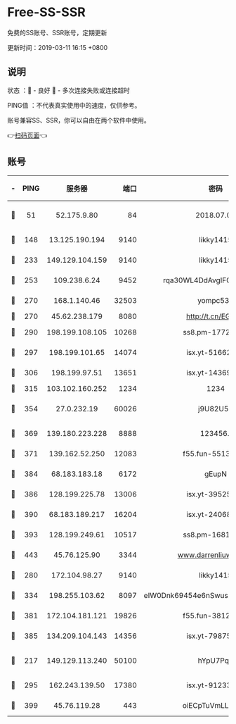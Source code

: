 # Free-SS-SSR

免费的SS账号、SSR账号，定期更新

更新时间：2019-03-11 16:15 +0800

## 说明

状态     ：🙂 - 良好 🙁 - 多次连接失败或连接超时

PING值   ：不代表真实使用中的速度，仅供参考。

账号兼容SS、SSR，你可以自由在两个软件中使用。

👉[扫码页面](https://liesauer.github.io/Free-SS-SSR/)👈

## 账号

|-|PING|服务器|端口|密码|加密方式|区域|
|:----:|:----:|:-----:|-----:|:----:|:----:|:----:|
|🙂|51|52.175.9.80|84|2018.07.07|chacha20-ietf-poly1305|HK|
|🙂|148|13.125.190.194|9140|likky1415|aes-256-cfb|KR|
|🙂|233|149.129.104.159|9140|likky1415|aes-256-cfb|HK|
|🙂|253|109.238.6.24|9452|rqa30WL4DdAvgIFG6Fs3znzTa|aes-256-cfb|FR|
|🙂|270|168.1.140.46|32503|yompc535|aes-256-cfb|AU|
|🙂|270|45.62.238.179|8080|http://t.cn/EGJIyrl|rc4-md5|CA|
|🙂|290|198.199.108.105|10268|ss8.pm-17727916|aes-256-cfb|US|
|🙂|297|198.199.101.65|14074|isx.yt-51662439|aes-256-cfb|US|
|🙂|306|198.199.97.51|13651|isx.yt-14369544|aes-256-cfb|US|
|🙂|315|103.102.160.252|1234|1234|rc4-md5|JP|
|🙂|354|27.0.232.19|60026|j9U82U53|xchacha20-ietf-poly1305|HK|
|🙂|369|139.180.223.228|8888|123456..|aes-256-cfb|JP|
|🙂|371|139.162.52.250|12083|f55.fun-55135425|aes-256-cfb|SG|
|🙂|384|68.183.183.18|6172|gEupN|aes-256-cfb|SG|
|🙂|386|128.199.225.78|13006|isx.yt-39525710|aes-256-cfb|SG|
|🙂|390|68.183.189.217|16204|isx.yt-24068844|aes-256-cfb|SG|
|🙂|393|128.199.249.61|10517|ss8.pm-16814764|aes-256-cfb|SG|
|🙂|443|45.76.125.90|3344|www.darrenliuwei.com|aes-256-cfb|AU|
|🙂|280|172.104.98.27|9140|likky1415|aes-256-cfb|JP|
|🙂|334|198.255.103.62|8097|eIW0Dnk69454e6nSwuspv9DmS201tQ0D|aes-256-cfb|US|
|🙂|381|172.104.181.121|19826|f55.fun-38127020|aes-256-cfb|SG|
|🙂|385|134.209.104.143|14356|isx.yt-79875386|aes-256-cfb|SG|
|🙁|217|149.129.113.240|50100|hYpU7PqP|chacha20-ietf-poly1305|CN|
|🙁|295|162.243.139.50|17380|isx.yt-91233807|aes-256-cfb|US|
|🙁|399|45.76.119.28|443|oiECpTuVmLLxk4Ts|aes-256-cfb|AU|
